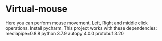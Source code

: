 # Virtual-mouse
Here you can perform mouse movement, Left, Right and middle click operations.
Install pycharm.
This project works with these dependencies:
mediapipe=0.8.8 
python 3.7.9
autopy 4.0.0
protobuf 3.20
